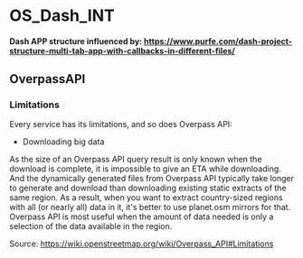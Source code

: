 # OS_Dash_INT



#### Dash APP structure influenced by: https://www.purfe.com/dash-project-structure-multi-tab-app-with-callbacks-in-different-files/

## OverpassAPI

### Limitations
Every service has its limitations, and so does Overpass API:

- Downloading big data

As the size of an Overpass API query result is only known when the download is complete, it is impossible to give an ETA while downloading. And the dynamically generated files from Overpass API typically take longer to generate and download than downloading existing static extracts of the same region. As a result, when you want to extract country-sized regions with all (or nearly all) data in it, it's better to use planet.osm mirrors for that. Overpass API is most useful when the amount of data needed is only a selection of the data available in the region.

Source: https://wiki.openstreetmap.org/wiki/Overpass_API#Limitations 

